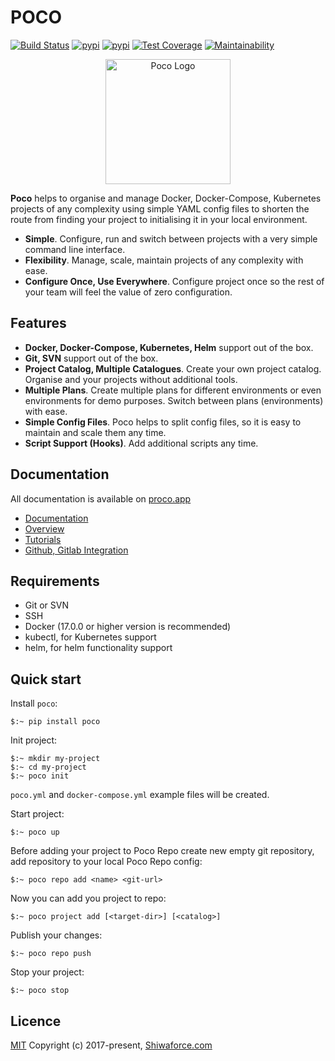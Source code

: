 # POCO
[![Build Status](https://travis-ci.org/shiwaforce/proco.svg?branch=master)](https://travis-ci.org/shiwaforce/proco)
[![pypi](https://img.shields.io/pypi/v/proco.svg)](https://pypi.python.org/pypi/proco)
[![pypi](https://img.shields.io/pypi/pyversions/proco.svg)](https://pypi.python.org/pypi/proco)
[![Test Coverage](https://api.codeclimate.com/v1/badges/62a09af060af69ece1d2/test_coverage)](https://codeclimate.com/github/shiwaforce/proco/test_coverage)
[![Maintainability](https://api.codeclimate.com/v1/badges/62a09af060af69ece1d2/maintainability)](https://codeclimate.com/github/shiwaforce/proco/maintainability)

<p align="center">
  <img width="200" height="200" title="Poco Logo" src="https://raw.githubusercontent.com/shiwaforce/poco/master/logo.svg?sanitize=true"/>
</p>

**Poco** helps to organise and manage Docker, Docker-Compose, Kubernetes projects of any complexity using simple YAML config files to shorten the route from finding your project to initialising it in your local environment.

- **Simple**. Configure, run and switch between projects with a very simple command line interface.     
- **Flexibility**. Manage, scale, maintain projects of any complexity with ease.
- **Configure Once, Use Everywhere**. Configure project once so the rest of your team will feel the value of zero configuration. 

## Features
- **Docker, Docker-Compose, Kubernetes, Helm** support out of the box.
- **Git, SVN** support out of the box.
- **Project Catalog, Multiple Catalogues**. Create your own project catalog. Organise and your projects without additional tools.
- **Multiple Plans**. Create multiple plans for different environments or even environments for demo purposes. Switch between plans (environments) with ease.
- **Simple Config Files**. Poco helps to split config files, so it is easy to maintain and scale them any time.
- **Script Support (Hooks)**. Add additional scripts any time.


## Documentation
All documentation is available on [proco.app](https://proco.app)
- [Documentation](http://proco.app/documentation) 
- [Overview](http://proco.app/documentation/) 
- [Tutorials](http://proco.app/tutorials/) 
- [Github, Gitlab Integration](http://proco.app/documentation/third-party-integrations/) 


## Requirements
- Git or SVN
- SSH
- Docker (17.0.0 or higher version is recommended)
- kubectl, for Kubernetes support
- helm, for helm functionality support

## Quick start
Install `poco`:
```
$:~ pip install poco
```

Init project:
```
$:~ mkdir my-project
$:~ cd my-project
$:~ poco init
```
`poco.yml` and `docker-compose.yml` example files will be created.

Start project:
```
$:~ poco up
```

Before adding your project to Poco Repo create new empty git repository,
add repository to your local Poco Repo config:
```
$:~ poco repo add <name> <git-url>
```

Now you can add you project to repo:
```
$:~ poco project add [<target-dir>] [<catalog>]
```

Publish your changes:
```
$:~ poco repo push
```

Stop your project:
```
$:~ poco stop
```

## Licence
[MIT](http://opensource.org/licenses/MIT)
Copyright (c) 2017-present, [Shiwaforce.com](https://www.shiwaforce.com/en)
